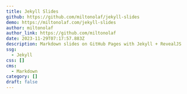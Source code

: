 ```yaml
---
title: Jekyll Slides
github: https://github.com/miltonolaf/jekyll-slides
demo: https://miltonolaf.com/jekyll-slides
author: miltonolaf
author_link: https://github.com/miltonolaf
date: 2023-11-29T07:17:57.883Z
description: Markdown slides on GitHub Pages with Jekyll + RevealJS
ssg:
  - Jekyll
css: []
cms:
  - Markdown
category: []
draft: false
---
```

